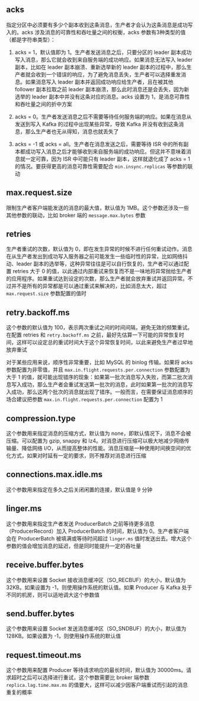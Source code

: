 ## acks
指定分区中必须要有多少个副本收到这条消息，生产者才会认为这条消息是成功写入的。acks 涉及消息的可靠性和吞吐量之间的权衡，acks 参数有3种类型的值（都是字符串类型）：

1. acks = 1，默认值即为 1。生产者发送消息之后，只要分区的 leader 副本成功写入消息，那么它就会收到来自服务端的成功响应。如果消息无法写入 leader 副本，比如在 leader 副本崩溃、重新选举新的 leader 副本的过程中，那么生产者就会收到一个错误的响应，为了避免消息丢失，生产者可以选择重发消息。如果消息写入 leader 副本并返回成功响应给生产者，且在被其他 follower 副本拉取之前 leader 副本崩溃，那么此时消息还是会丢失，因为新选举的 leader 副本中并没有这条对应的消息。acks 设置为 1，是消息可靠性和吞吐量之间的折中方案

2. acks = 0。生产者发送消息之后不需要等待任何服务端的响应。如果在消息从发送到写入 Kafka 的过程中出现某些异常，导致 Kafka 并没有收到这条消息，那么生产者也无从得知，消息也就丢失了

3. acks = -1 或 acks = all。生产者在消息发送之后，需要等待 ISR 中的所有副本都成功写入消息之后才能够收到来自服务端的成功响应。但这并不意味着消息就一定可靠，因为 ISR 中可能只有 leader 副本，这样就退化成了 acks = 1 的情况。要获得更高的消息可靠性需要配合 `min.insync.replicas` 等参数的联动


## max.request.size
限制生产者客户端能发送的消息的最大值，默认值为 1MB。这个参数还涉及一些其他参数的联动，比如 broker 端的 `message.max.bytes` 参数


## retries
生产者重试的次数，默认值为 0，即在发生异常的时候不进行任何重试动作。消息在从生产者发出到成功写入服务器之前可能发生一些临时性的异常，比如网络抖动、leader 副本的选举等，这种异常往往是可以自行恢复的，生产者可以通过配置 retries 大于 0 的值，以此通过内部重试来恢复而不是一味地将异常抛给生产者的应用程序。如果重试达到设定的次数，那么生产者就会放弃重试并返回异常。不过并不是所有的异常都是可以通过重试来解决的，比如消息太大，超过 `max.request.size` 参数配置的值时


## retry.backoff.ms
这个参数的默认值为 100，表示两次重试之间的时间间隔，避免无效的频繁重试。在配置 retries 和 `retry.backoff.ms` 之前，最好先估算一下可能的异常恢复时间，这样可以设定总的重试时间大于这个异常恢复时间，以此来避免生产者过早地放弃重试

对于某些应用来说，顺序性非常重要，比如 MySQL 的 binlog 传输。如果将 acks 参数配置为非零值，并且 `max.in.flight.requests.per.connection` 参数配置为大于 1 的值，就可能出现错序的现象：如果第一批次消息写入失败，而第二批次消息写入成功，那么生产者会重试发送第一批次的消息，此时如果第一批次的消息写入成功，那么这两个批次的消息就出现了错序。一般而言，在需要保证消息顺序的场合建议把参数 `max.in.flight.requests.per.connection` 配置为 1


## compression.type
这个参数用来指定消息的压缩方式，默认值为 none，即默认情况下，消息不会被压缩。可以配置为 gzip, snappy 和 lz4。对消息进行压缩可以极大地减少网络传输量、降低网络 I/O，从而提高整体的性能。消息压缩是一种使用时间换空间的优化方式，如果对时延有一定的要求，则不推荐对消息进行压缩


## connections.max.idle.ms
这个参数用来指定在多久之后关闭闲置的连接，默认值是 9 分钟


## linger.ms
这个参数用来指定生产者发送 ProducerBatch 之前等待更多消息（ProducerRecord）加入 ProducerBatch 的时间，默认值为 0。生产者客户端会在 ProducerBatch 被填满或等待时间超过 `linger.ms` 值时发送出去。增大这个参数的值会增加消息的延迟，但是同时能提升一定的吞吐量


## receive.buffer.bytes
这个参数用来设置 Socket 接收消息缓冲区（SO_RECBUF）的大小，默认值为 32KB。如果设置为 -1，则使用操作系统的默认值。如果 Producer 与 Kafka 处于不同的机房，则可以适地调大这个参数值


## send.buffer.bytes
这个参数用来设置 Socket 发送消息缓冲区（SO_SNDBUF）的大小，默认值为 128KB。如果设置为 -1，则使用操作系统的默认值


## request.timeout.ms
这个参数用来配置 Producer 等待请求响应的最长时间，默认值为 30000ms。请求超时之后可以选择进行重试，这个参数需要比 broker 端参数 `replica.lag.time.max.ms` 的值要大，这样可以减少因客户端重试而引起的消息重复的概率